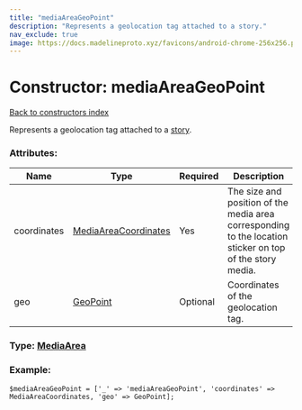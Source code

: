 ```yaml
---
title: "mediaAreaGeoPoint"
description: "Represents a geolocation tag attached to a story."
nav_exclude: true
image: https://docs.madelineproto.xyz/favicons/android-chrome-256x256.png
---
```

# Constructor: mediaAreaGeoPoint  
[Back to constructors index](/API_docs/constructors/index.html)



Represents a geolocation tag attached to a [story](https://core.telegram.org/api/stories).

### Attributes:

| Name     |    Type       | Required | Description |
|----------|---------------|----------|-------------|
|coordinates|[MediaAreaCoordinates](/API_docs/types/MediaAreaCoordinates.html) | Yes|The size and position of the media area corresponding to the location sticker on top of the story media.|
|geo|[GeoPoint](/API_docs/types/GeoPoint.html) | Optional|Coordinates of the geolocation tag.|



### Type: [MediaArea](/API_docs/types/MediaArea.html)


### Example:

```
$mediaAreaGeoPoint = ['_' => 'mediaAreaGeoPoint', 'coordinates' => MediaAreaCoordinates, 'geo' => GeoPoint];
```  
